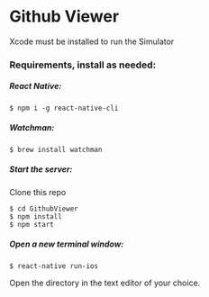 Github Viewer
========================

Xcode must be installed to run the Simulator

### Requirements, install as needed: ###

##### React Native: #####
```
$ npm i -g react-native-cli
```

##### Watchman: #####
```
$ brew install watchman
```

##### Start the server: #####

Clone this repo

```
$ cd GithubViewer
$ npm install
$ npm start
```

##### Open a new terminal window: #####

```
$ react-native run-ios
```


Open the directory in the text editor of your choice.
